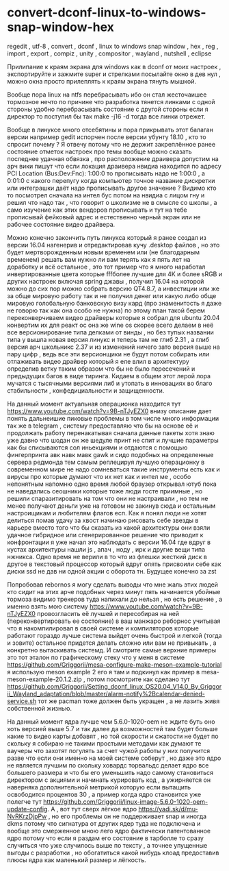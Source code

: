 # convert-dconf-linux-to-windows-snap-window-hex
regedit , utf-8 , convert , dconf , linux to windows snap window , hex , reg , import , export , compiz , unity , compositor , wayland , nutshell , eclipse

Прилипание к краям экрана для windows как в dconf от моих настроек , экспортируйте и зажмите super и стрелками посылайте окно в дев нул , можно окна просто прилеплять к краям экрана тянуть мышкой.

Вообще пора linux на ntfs перебрасывать ибо он стал жесточаишее тормозное нечто по причине что разработка тянется линками с одной стороны удобно перебрасывать состояние с другой стороны если я директор то поступил бы так make -j16 -d тогда все линки отрежет.

Вообще в линуксе много отсебятины и пора прикрывать этот балаган версии например gedit испорчен после версии убунту 18.10 , кто то спросит почему ? Я отвечу потому что не держит закреплённое ранее состояние отметок настроек про темы вообще можно сказать последнее удачная обвязка , про расположение драивера допустим на арч вики пишут что если локация драивера нвидиа находится по адресу PCI Location (Bus:Dev:Fnc): 1:00:0 то прописывать надо не 1:00:0 , а 0:01:0 с какого перепугу когда компьютер точное название дискретки или интеграшки даёт надо прописывать другое значение ? Видимо кто то посмотрел сначала на интел бус потом на нвидиа с лицом гну и решил что надо так , что говорит о школизме не в смысле со школы , а само изучение как этих вендоров прописывать и тут на тебе прописывай фейковый адрес и естественно черный экран или не рабочее состояние видео драйвера.

Можно конечно закончить путь линукса который я ранее создал из версии 16.04 нагенерив и отредактировав кучу .desktop файлов , но это будет мертворожденным новым временем или (не благодарным временем) решать вам нужно ли вам терять как я пять лет на доработку и всё остальное , это тот пример что я много наработал инвертированные цвета которые fffболее лучшие для 4K и более sRGB и других настроек включая spring джавы , получил 16.04 на которой можно до сих пор можно собрать версию QT4.8.7, а инвестиции или же за обще мировую работу так и не получил денег или какую либо обще мировую голобальную банковскую визу кард (про знаменитость я даже не говорю так как она особо не нужна) по этому план такой берем переконверчиваем видео драйверы которые я собрал для ubuntu 20.04 конвертим их для реакт ос она же wine os скорее всего делаем в неё все версионирование типа делками от винды , но без тупых названии типа у вышла новая версия линукс и теперь там не глиб 2.31 , а глиб версия арч школьникс 2.37 и из изменений ничего зато версия выше на пару цифр , ведь все эти версионщики не будут потом собирать или отлаживать видео драйвер который я еле влил в архитектуру определив ветку таким образом что бы не было пересечений и предыдущих багов в виде тиринга. Кидаем в общем этот лерой лора мучатся с тысячными версиями либ и утопать в инновациях во благо стабильности , конфедициальности и защищенности.

На данный момент актуальная операционка находится тут https://www.youtube.com/watch?v=9B-nTJyEZX0 внизу описание дает понять дальнеишие пиковые проблемы в том числе много информации так же в telegram , систему предоставляю что бы на основе её и продолжать работу перенакатывая сначала данные пакеты хотя знаю уже давно что шодан он же шедуле принт не спит и лучшие параметры как бы списываются сол иньекциями и отдаются с помощью фингерпринта авк навк мавк gawk и сидо подобных на определенные сервера редмонда тем самым реплецируя лучшую операционку в современном мире не надо сомневаться такие инструменты есть как и вирусы про которые думают что их нет как и интел ме , особо непонятным напомню одно время любой браузер открывал ютуб пока не наведались сеошники которые тоже люди госте приимные , но решили спаразитировать на том что они не настраивали , но тем не менее получают деньги уже на готовом не закинув сюда и остальным настроищикам и любителям флагов есп. Как я понял люди не хотят делиться помав удачу за хвост начинаю рисовать себе звезды в карьере вместо того что бы сказать из какой архитектуры они взяли удачное гибридное или сгенерированное решение что приводит к конфронтации я уже начал это наблюдать с версии 16.04 где вдруг в кустах архитектуры нашли js , апач , ноду , ирк и другие вещи типа нжникса. Одно время не верили в то что из флешки жесткий диск в другое в текстовый процессор который вдруг опять присвоили себе как диски ssd не дав ни одной акции с оборота тн. Будущее конечно за zst

Попробовав rebornos я могу сделать выводы что мне жаль этих людей кто сидит на этих арче подобных через минут пять начинается убойные тормоза видимо трекеров туда напихали до нельзя , но есть решение , а именно взять мою систему https://www.youtube.com/watch?v=9B-nTJyEZX0 провозгласить её лучшей и пересобирая на ней (переконвертировать ее состояние) в ваш манжаро реборнос учитывая что я накомпилировал в своей системе и компиляторов которые работают гораздо лучше система выйдет очень быстрой и легкой (тогда и зовите) остальное придется делать сложно или вам не привыкать , а конкретно вытаскивать системд. И смотрите самые верхние примеры это тот эталон по графическому стеку что у меня в системе https://github.com/Griggorii/mesa-configure-make-meson-example-tutorial я использую meson example 2 его я там и подкинул как пример в mesa-meson-example-20.1.2.zip , потом посмотрите как сделано тут https://github.com/Griggorii/Setting_dconf_linux_OS20.04_V14.0_By_Griggorii_Wayland_adaptation/blob/master/alarm-notify%2Bcalendar-denied-service.sh тот же pacman тоже должен быть укращен , а не лазить живя собственной жизнью.

На данный момент ядра лучше чем 5.6.0-1020-oem не ждите буть оно хоть версией выше 5.7 и так далее да возможностей там будет больше какие то видео карты добавят , но той скорости и сжатости не будет по скольку я собираю не такими простыми методами как думают те ваучеры что захотят погулять за счет чужой работы у них получится разве что если они именно на моей системе соберут , но даже это ядро не является лучшим по скольку ховардс торвальдс делает ядро все большего размера и что бы его уменьшить надо самому становиться директором с акциями и начинать курировать код , а ужирняется он наверняка дополнительной метрикой которую если вытащить освободится процентов 30 , а пример когда ядро становится уже полегче тут https://github.com/Griggorii/linux-image-5.6.0-1020-oem-update-config. 
А , вот тут сверх лёгкое ядро https://yadi.sk/d/mu-NvRKrzDjpPw , но его проблемы он не поддерживает snap и иногда dkms потому что сигнатура от других ядер туда не подключена и вообще это смерженное мною лего ядро фактически патентованное ядро потому что если я раздам его состояние в тарболле то сразу случиться что уже случилось выше по тексту , а точнее упущенные выгоды с разработки , но обогатиться какой нибудь клоад предоставив плюсы ядра как маленький размер и лёгкость.

